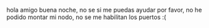 hola amigo buena noche, no se si me puedas ayudar por favor, no he podido montar mi nodo, no se me habilitan los puertos :(